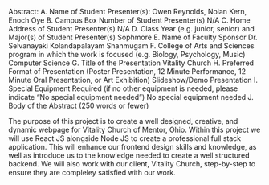 Abstract:
A. Name of Student Presenter(s):
Owen Reynolds, Nolan Kern, Enoch Oye
B. Campus Box Number of Student Presenter(s)
N/A
C. Home Address of Student Presenter(s)
N/A
D. Class Year (e.g. junior, senior) and Major(s) of Student Presenter(s)
Sophmore
E. Name of Faculty Sponsor
Dr. Selvanayaki Kolandapalayam Shanmugam
F. College of Arts and Sciences program in which the work is focused (e.g. Biology,
Psychology, Music)
Computer Science
G. Title of the Presentation
Vitality Church 
H. Preferred Format of Presentation (Poster Presentation, 12 Minute Performance, 12
Minute Oral Presentation, or Art Exhibition)
Slideshow/Demo Presentation
I. Special Equipment Required (if no other equipment is needed, please indicate “No
special equipment needed”)
No special equipment needed
J. Body of the Abstract (250 words or fewer)

The purpose of this project is to create a well designed, creative, and dynamic webpage for Vitality Church of Mentor, Ohio. Within this project we will use React JS alongside Node JS to create a professional full stack application. This will enhance our frontend design skills and knowledge, as well as introduce us to the knowledge needed to create a well structured backend. We will also work with our client, Vitality Church, step-by-step to ensure they are compleley satisfied with our work.